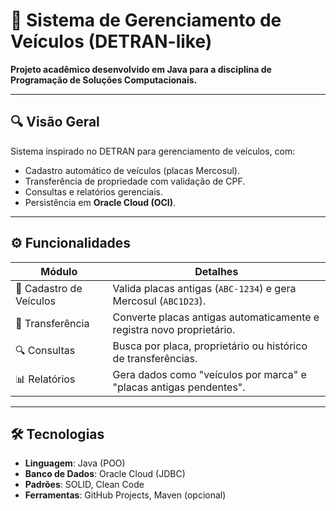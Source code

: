 # 🚗 Sistema de Gerenciamento de Veículos (DETRAN-like)  

**Projeto acadêmico desenvolvido em Java para a disciplina de Programação de Soluções Computacionais.**  

---

## 🔍 Visão Geral  
Sistema inspirado no DETRAN para gerenciamento de veículos, com:  
- Cadastro automático de veículos (placas Mercosul).  
- Transferência de propriedade com validação de CPF.  
- Consultas e relatórios gerenciais.  
- Persistência em **Oracle Cloud (OCI)**.  

---

## ⚙️ Funcionalidades  
| **Módulo**               | **Detalhes**                                                                 |
|--------------------------|-----------------------------------------------------------------------------|
| 📝 Cadastro de Veículos   | Valida placas antigas (`ABC-1234`) e gera Mercosul (`ABC1D23`).             |
| 🔄 Transferência          | Converte placas antigas automaticamente e registra novo proprietário.       |
| 🔍 Consultas              | Busca por placa, proprietário ou histórico de transferências.               |
| 📊 Relatórios            | Gera dados como "veículos por marca" e "placas antigas pendentes".          |

---

## 🛠️ Tecnologias  
- **Linguagem**: Java (POO)  
- **Banco de Dados**: Oracle Cloud (JDBC)  
- **Padrões**: SOLID, Clean Code  
- **Ferramentas**: GitHub Projects, Maven (opcional)  
